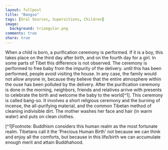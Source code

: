 ```yaml
---
layout: fullpost
title: "Bangso"
tags: [Oral Sources, Supersitions, Children]
image:
  background: triangular.png
comments: true
share: true
---
```

When a child is born, a purification ceremony is performed. If it is a boy, this takes place on the third day after birth, and on the fourth day for a girl. In some parts of Tibet this difference is not observed. The ceremony is performed to free baby from the impurity of the delivery. until this has been performed, people avoid visiting the house. In any case, the family would not allow anyone in, because they believe that the entire atmosphere within the ouse has been polluted by the delivery. After the purification ceremony is done in the morning, neighbors, friends and relatives arrive with presents to celebrate the birth and welcome the baby to the world[^1]. This ceremony is called bang-so. It involves a short religious ceremony and the burning of incense, the all-purifying material, and the common Tibetan method of cleaning indivisible dirt. The mother washes her face and hair (in warm water) and puts on clean clothes.

[^1]Footnote: Buddhism considers this human realm as the most fortunate realm. Tibetans call it the 'Precious Human Birth' not because we can think and enjoy all the comforts, but because in this life/birth we can accumulate enough merit and attain Buddhahood.
